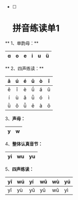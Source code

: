 * [ ] # 拼音练读单1

** 1、单韵母：**

| ɑ | o | e | i | u | ü |
| :---: | :---: | :---: | :---: | :---: | :---: |


** 2、四声练读：**

| ā | ú | é | ū | ò | ī |
| :---: | :---: | :---: | :---: | :---: | :---: |
| ě | ǐ | è | ǘ | á | ǔ |
| í | ù | ǎ | ǖ | ó | ì |
| ǜ | ǒ | ǚ | ē | à | ō |

3、**声母：**

| y | w |
| :---: | :---: |


4、**整体认真音节：**

| yi | wu | yu |
| :---: | :---: | :---: |


5、**四声练读：**

| yī | wú | yí | wū | wù | yú |
| :--- | :--- | :--- | :--- | :--- | :--- |
| yǐ | yù | yǔ | yū | wǔ | yì |



